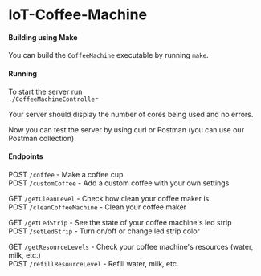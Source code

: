# IoT-Coffee-Machine

#### Building using Make

You can build the `CoffeeMachine` executable by running `make`.

#### Running

To start the server run\
`./CoffeeMachineController`

Your server should display the number of cores being used and no errors.

Now you can test the server by using curl or Postman (you can use our Postman collection).

#### Endpoints

POST `/coffee` - Make a coffee cup\
POST `/customCoffee` - Add a custom coffee with your own settings

GET `/getCleanLevel` - Check how clean your coffee maker is\
POST `/cleanCoffeeMachine` - Clean your coffee maker

GET `/getLedStrip` - See the state of your coffee machine's led strip\
POST `/setLedStrip` - Turn on/off or change led strip color

GET `/getResourceLevels` - Check your coffee machine's resources (water, milk, etc.)\
POST `/refillResourceLevel` - Refill water, milk, etc.
